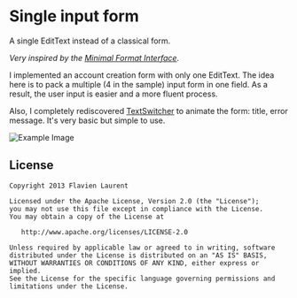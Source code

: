 Single input form
===============

A single EditText instead of a classical form.

_Very inspired by the [Minimal Format Interface][1]._

I implemented an account creation form with only one EditText. The idea here is to pack a multiple (4 in the sample) input form in one field. As a result, the user input is easier and a more fluent process.

Also, I completely rediscovered [TextSwitcher][2] to animate the form: title, error message. It's very basic but simple to use.

![Example Image][3]

License
-----------

    Copyright 2013 Flavien Laurent

    Licensed under the Apache License, Version 2.0 (the "License");
    you may not use this file except in compliance with the License.
    You may obtain a copy of the License at

       http://www.apache.org/licenses/LICENSE-2.0

    Unless required by applicable law or agreed to in writing, software
    distributed under the License is distributed on an "AS IS" BASIS,
    WITHOUT WARRANTIES OR CONDITIONS OF ANY KIND, either express or implied.
    See the License for the specific language governing permissions and
    limitations under the License.
    
    

[1]: https://github.com/codrops/MinimalForm
[2]: http://developer.android.com/reference/android/widget/TextSwitcher.html
[3]: https://github.com/flavienlaurent/singleinputform/blob/master/misc/screen.png

